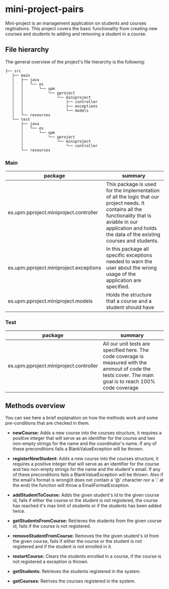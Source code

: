 # mini-project-pairs

Mini-project is an management application on students and courses regitrations. This project covers the basic functionality from creating new courses and students to adding and removing a student in a course.

## File hierarchy

The general overview of the project's file hierarchy is the following:

```
├── src
   ├── main
   │   ├── java
   │   │   └── es
   │   │       └── upm
   │   │           └── pproject
   │   │               └── miniproject
   │   │                   ├── controller
   │   │                   ├── exceptions
   │   │                   └── models
   │   └── resources
   └── test
       ├── java
       │   └── es
       │       └── upm
       │           └── pproject
       │               └── miniproject
       │                   └── controller
       └── resources
```

### Main

| package | summary |
| ------ | ------ |
| es.upm.pproject.miniproject.controller | This package is used for the implementation of all the logic that our project needs. It contains all the functionality that is aviable in our application and holds the data of the existing courses and students.|
| es.upm.pproject.miniproject.exceptions | In this package all specific exceptions needed to warn the user about the wrong usage of the application are specified. |
| es.upm.pproject.miniproject.models | Holds the structure that a course and a student should have|

### Test

| package | summary |
| ------ | ------ |
| es.upm.pproject.miniproject.controller | All our unit tests are specified here. The code coverage is measured with the ammout of code the tests cover. The main goal is to reach 100% code coverage |

## Methods overview

You can see here a brief explanation on how the methods work and some  pre-conditions that are checked in them.

- **newCourse:** Adds a new course into the courses structure, it requires a positive integer that will serve as an identifier for the course and two non-empty strings for the name and the coordinator's name. If any of these preconditions fails a BlankValueException will be thrown.

- **registerNewStudent:** Adds a new course into the courses structure, it requires a positive integer that will serve as an identifier for the course and two non-empty strings for the name and the student's email. If any of these preconditions fails a BlankValueException will be thrown. Also if the email's format is wrong(it does not contain a '@' character nor a '.' at the end) the function will throw a EmailFormatException.

- **addStudentToCourse:** Adds the given student's id to the given course id, fails if either the course or the student is not registered, the course has reached it's max limit of students or if the students has been added twice.

- **getStudentsFromCourse:** Retrieves the students from the given course id, fails if the course is not registered.

- **removeStudentFromCourse:** Removes the the given student's id from the given course, fails if either the course or the student is not registered and if the student is not enrolled in it. 

- **restartCourse:** Clears the students enrolled in a course, if the course is not registered a exception is thrown.

- **getStudents:** Retrieves the students registered in the system.

- **getCourses:** Retrives the courses registered in the system.
